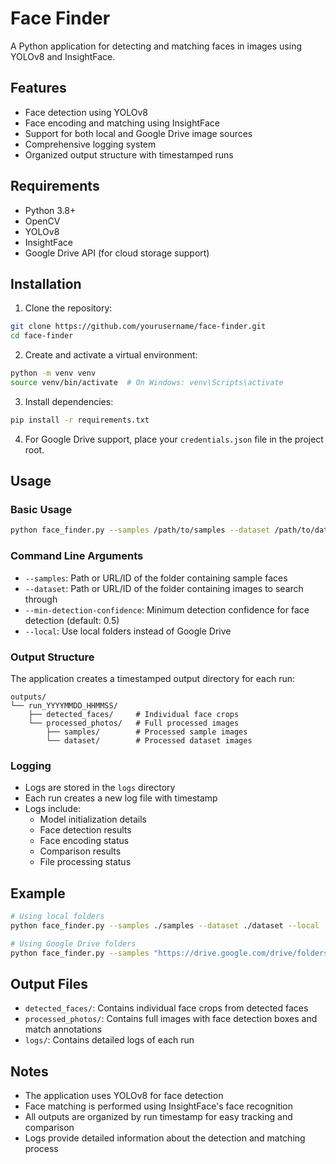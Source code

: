 # Face Finder

A Python application for detecting and matching faces in images using YOLOv8 and InsightFace.

## Features

- Face detection using YOLOv8
- Face encoding and matching using InsightFace
- Support for both local and Google Drive image sources
- Comprehensive logging system
- Organized output structure with timestamped runs

## Requirements

- Python 3.8+
- OpenCV
- YOLOv8
- InsightFace
- Google Drive API (for cloud storage support)

## Installation

1. Clone the repository:
```bash
git clone https://github.com/yourusername/face-finder.git
cd face-finder
```

2. Create and activate a virtual environment:
```bash
python -m venv venv
source venv/bin/activate  # On Windows: venv\Scripts\activate
```

3. Install dependencies:
```bash
pip install -r requirements.txt
```

4. For Google Drive support, place your `credentials.json` file in the project root.

## Usage

### Basic Usage

```bash
python face_finder.py --samples /path/to/samples --dataset /path/to/dataset
```

### Command Line Arguments

- `--samples`: Path or URL/ID of the folder containing sample faces
- `--dataset`: Path or URL/ID of the folder containing images to search through
- `--min-detection-confidence`: Minimum detection confidence for face detection (default: 0.5)
- `--local`: Use local folders instead of Google Drive

### Output Structure

The application creates a timestamped output directory for each run:

```
outputs/
└── run_YYYYMMDD_HHMMSS/
    ├── detected_faces/     # Individual face crops
    └── processed_photos/   # Full processed images
        ├── samples/        # Processed sample images
        └── dataset/        # Processed dataset images
```

### Logging

- Logs are stored in the `logs` directory
- Each run creates a new log file with timestamp
- Logs include:
  - Model initialization details
  - Face detection results
  - Face encoding status
  - Comparison results
  - File processing status

## Example

```bash
# Using local folders
python face_finder.py --samples ./samples --dataset ./dataset --local

# Using Google Drive folders
python face_finder.py --samples "https://drive.google.com/drive/folders/your-folder-id" --dataset "https://drive.google.com/drive/folders/your-folder-id"
```

## Output Files

- `detected_faces/`: Contains individual face crops from detected faces
- `processed_photos/`: Contains full images with face detection boxes and match annotations
- `logs/`: Contains detailed logs of each run

## Notes

- The application uses YOLOv8 for face detection
- Face matching is performed using InsightFace's face recognition
- All outputs are organized by run timestamp for easy tracking and comparison
- Logs provide detailed information about the detection and matching process 